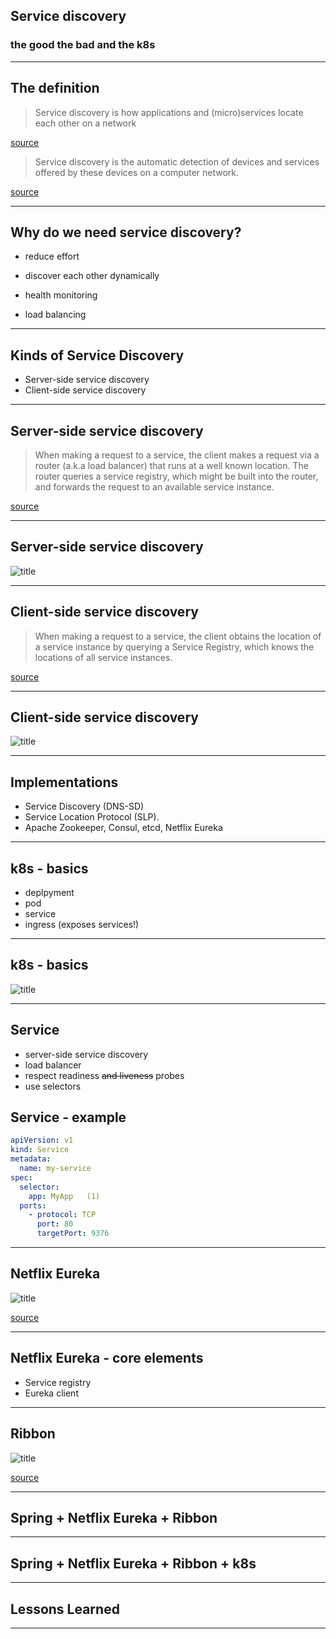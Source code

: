 ## Service discovery 

### the good the bad and the k8s

---

## The definition


> Service discovery is how applications and (micro)services locate each other on a network

[source](https://www.getambassador.io/resources/service-discovery-microservices/)


> Service discovery is the automatic detection of devices and services offered by these devices on a computer network.

[source](https://en.wikipedia.org/wiki/Service_discovery)


---

    
## Why do we need service discovery? 

* reduce effort

* discover each other dynamically

* health monitoring

* load balancing


---

## Kinds of Service Discovery

* Server-side service discovery
* Client-side service discovery

---

## Server-side service discovery

> When making a request to a service, the client makes a request via a router (a.k.a load balancer) that runs at a well known location. The router queries a service registry, which might be built into the router, and forwards the request to an available service instance.

[source](https://microservices.io/patterns/server-side-discovery.html)


---

## Server-side service discovery

![title](assets/img/server-side-discovery.jpg)


---

## Client-side service discovery

> When making a request to a service, the client obtains the location of a service instance by querying a Service Registry, which knows the locations of all service instances.

[source](https://microservices.io/patterns/client-side-discovery.html)

---

## Client-side service discovery

![title](assets/img/client-side-discovery.jpg)

---

## Implementations

* Service Discovery (DNS-SD) 
* Service Location Protocol (SLP).
* Apache Zookeeper, Consul, etcd, Netflix Eureka


---

## k8s - basics

- deplpyment
- pod
- service
- ingress (exposes services!)

---
## k8s - basics


![title](assets/img/k8s.png)

---

## Service

- server-side service discovery
- load balancer
- respect readiness ~~and liveness~~ probes 
- use selectors

## Service - example

```yaml
apiVersion: v1
kind: Service
metadata:
  name: my-service
spec:
  selector:
    app: MyApp   (1)
  ports:
    - protocol: TCP
      port: 80
      targetPort: 9376
```
---

## Netflix Eureka

![title](assets/img/eureka_arch.png)

[source](https://www.codeprimers.com/client-side-service-discovery-in-spring-boot-with-netflix-eureka/)

---

## Netflix Eureka - core elements

* Service registry
* Eureka client

---

## Ribbon

![title](assets/img/ribbon.jpg)

[source](https://www.javaxp.com/2020/06/client-side-load-balancing-using-eureka.html)


---

## Spring + Netflix Eureka + Ribbon


---

## Spring + Netflix Eureka + Ribbon + k8s


---

## Lessons Learned

---